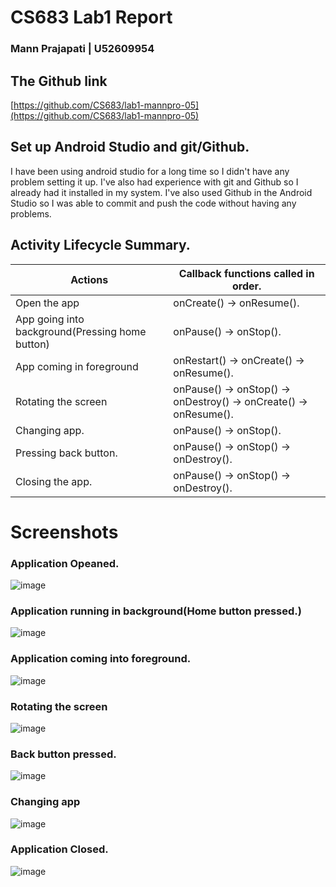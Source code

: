 # CS683 Lab1 Report

### Mann Prajapati | U52609954

## The Github link 

[https://github.com/CS683/lab1-mannpro-05](https://github.com/CS683/lab1-mannpro-05)

## Set up Android Studio and git/Github.

I have been using android studio for a long time so I didn't have any problem setting it up. I've also had experience with git and Github so I already had it installed in my system. I've also used Github in the Android Studio so I was able to commit and push the code without having any problems. 

## Activity Lifecycle Summary.


| Actions                                       | Callback functions called in order.      |
|-----------------------------------------------|------------------------------------------|
| Open the app                                  | onCreate() -> onResume().                |
| App going into background(Pressing home button) | onPause() -> onStop().                   |
| App coming in foreground                      | onRestart() -> onCreate() -> onResume(). |
| Rotating the screen| onPause() -> onStop() -> onDestroy() -> onCreate() -> onResume(). |
| Changing app. | onPause() -> onStop().                   |
| Pressing back button.                         | onPause() -> onStop() -> onDestroy().    |
| Closing the app.                              | onPause() -> onStop() -> onDestroy().    |


# Screenshots




### Application Opeaned.
![image](https://drive.google.com/uc?export=view&id=16AK_fhb8mx1QHYGhQL92dzLPGGX7Wvb8)
### Application running in background(Home button pressed.)
![image](https://drive.google.com/uc?export=view&id=1cWU0pviS57cVgIMEkB12y_XMIFxrlMwI)
### Application coming into foreground.
![image](https://drive.google.com/uc?export=view&id=1rNQhjNj9gV11SzVG2pjJlGpCgE_80kKd)
### Rotating the screen
![image](https://drive.google.com/uc?export=view&id=1kFBSmWkTVJ7peaCuEvy-fW8KjQog2cSi)
### Back button pressed.
![image](https://drive.google.com/uc?export=view&id=12iWNB9611aTztZoBVltcO1bRtqrHZLYn)
### Changing app
![image](https://drive.google.com/uc?export=view&id=1SVoiWLJ4qn15Q7v04oZXCQYwZ-zjf9Td)
### Application Closed.
![image](https://drive.google.com/uc?export=view&id=1dQj3HEPuviAQimGmaacd7B7iB5qn_8yA)